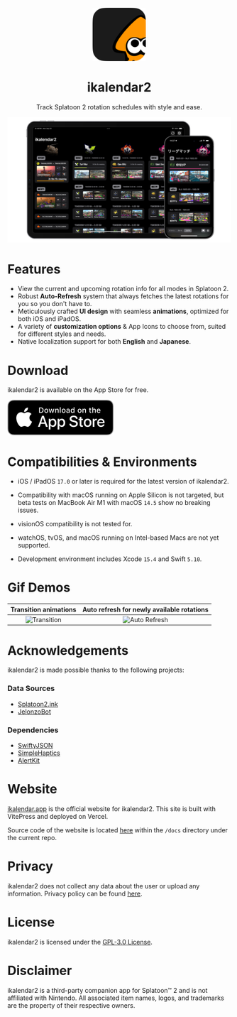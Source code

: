 <!-- markdownlint-disable MD033 MD041 -->
<p align="center">
  <img
    src="./Resources/MetaAssets/AppIcons/ikalendar2-app-icon-default-masked.png"
    alt="ikalendar2 logo"
    width=120/>
</p>

<h1 align="center"/>ikalendar2</h1>

<p align="center">
Track Splatoon 2 rotation schedules with style and ease.
</p>

![Preview](./Resources/MetaAssets/Screenshots/MainMockup.png)

# Features

- View the current and upcoming rotation info for all modes in Splatoon 2.
- Robust **Auto-Refresh** system that always fetches the latest rotations for you so you don't have to.
- Meticulously crafted **UI design** with seamless **animations**, optimized for both iOS and iPadOS.
- A variety of **customization options** & App Icons to choose from, suited for different styles and needs.
- Native localization support for both **English** and **Japanese**.

# Download

ikalendar2 is available on the App Store for free.

[![Download on the App Store](./Resources/MetaAssets/Badges/download-app-store-EN-black.svg)](https://apps.apple.com/app/ikalendar2/id1529193361)

# Compatibilities & Environments

- iOS / iPadOS `17.0` or later is required for the latest version of ikalendar2.

- Compatibility with macOS running on Apple Silicon is not targeted, but beta tests on MacBook Air M1 with macOS `14.5` show no breaking issues.

- visionOS compatibility is not tested for.

- watchOS, tvOS, and macOS running on Intel-based Macs are not yet supported.

- Development environment includes Xcode `15.4` and Swift `5.10`.

# Gif Demos

Transition animations | Auto refresh for newly available rotations
:-------------------------:|:-------------------------:
![Transition](./Resources/MetaAssets/Screenshots/gif-transition-60fps.gif) | ![Auto Refresh](./Resources/MetaAssets/Screenshots/gif-auto-refresh-60fps.gif)

# Acknowledgements

ikalendar2 is made possible thanks to the following projects:

<!-- markdownlint-disable-next-line MD001 -->
### Data Sources

- [Splatoon2.ink](https://github.com/misenhower/splatoon2.ink/wiki/Data-access-policy#data-urls)
- [JelonzoBot](https://splatoon.oatmealdome.me/about)

### Dependencies

- [SwiftyJSON](https://github.com/SwiftyJSON/SwiftyJSON)
- [SimpleHaptics](https://github.com/notbd/SimpleHaptics)
- [AlertKit](https://github.com/sparrowcode/AlertKit)

# Website

[ikalendar.app](https://ikalendar.app) is the official website for ikalendar2. This site is built with VitePress and deployed on Vercel.

Source code of the website is located [here](https://github.com/notbd/Ikalendar2/tree/main/docs) within the `/docs` directory under the current repo.

# Privacy

ikalendar2 does not collect any data about the user or upload any information. Privacy policy can be found [here](https://ikalendar.app/privacy-policy).

# License

ikalendar2 is licensed under the [GPL-3.0 License](./LICENSE).

# Disclaimer

ikalendar2 is a third-party companion app for Splatoon™ 2 and is not affiliated with Nintendo. All associated item names, logos, and trademarks are the property of their respective owners.
